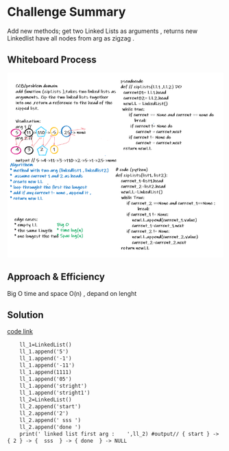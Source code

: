 # Challenge Summary
<!-- Description of the challenge -->
Add new methods; get two Linked Lists as arguments , returns new Linkedlist have all nodes from arg  as zigzag .

## Whiteboard Process
<!-- Embedded whiteboard image -->
![ll_zip](/img/ll_zip.PNG)
## Approach & Efficiency
<!-- What approach did you take? Why? What is the Big O space/time for this approach? -->
Big O time and space O(n) , depand on lenght
## Solution
<!-- Show how to run your code, and examples of it in action -->
[code link ](https://github.com/MohmmadNada/data-structures-and-algorithms/blob/ll-zip/data_structures_and_algorithms/challenges/ll_zip/ll_zip/ll_zip.py)
```
    ll_1=LinkedList()
    ll_1.append('5')
    ll_1.append('-1')
    ll_1.append('-11')
    ll_1.append(1111)
    ll_1.append('05')
    ll_1.append('stright')
    ll_1.append('stright1')
    ll_2=LinkedList()
    ll_2.append('start')
    ll_2.append('2')
    ll_2.append(' sss ')
    ll_2.append('done ')
    print(' linked list first arg :    ',ll_2) #output// { start } -> { 2 } -> {  sss  } -> { done  } -> NULL
```
